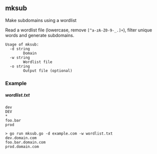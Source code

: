 mksub
-----
Make subdomains using a wordlist

Read a wordlist file (lowercase, remove `[^a-zA-Z0-9-_.]+`), filter unique words and generate subdomains.

```
Usage of mksub:
  -d string
    	Domain
  -w string
    	Wordlist file
  -o string
    	Output file (optional)
```

### Example

##### wordlist.txt
```
dev
DEV
*
foo.bar
prod
```
```shell script
> go run mksub.go -d example.com -w wordlist.txt
dev.domain.com
foo.bar.domain.com
prod.domain.com
```
